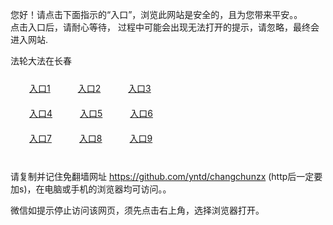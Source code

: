 您好！请点击下面指示的“入口”，浏览此网站是安全的，且为您带来平安。。 <br/>
点击入口后，请耐心等待， 过程中可能会出现无法打开的提示，请忽略，最终会进入网站. </br>

法轮大法在长春<br/>
<div style="padding:10px"><a style="margin:20px" target="_blank" href="https://dotaehp7d4jho.cloudfront.net/2Qpsp?ingvhr" id="ccLink1" rel="nofollow">入口1</a> <a target="_blank" style="margin:20px" href="https://dghdp10o7lajp.cloudfront.net/2Qpsp?zmuswak" id="ccLink2" rel="nofollow">入口2</a> <a style="margin:20px" target="_blank" href="https://d2ldmtl1a5q9z5.cloudfront.net/2Qpsp?tkojmd" id="ccLink3" rel="nofollow">入口3</a></div>

<div style="padding:10px" ><a style="margin:20px" target="_blank" href="https://dotaehp7d4jho.cloudfront.net/2Qpsp?ingvhr" id="ccLink4" rel="nofollow">入口4</a> <a style="margin:20px" href="https://dghdp10o7lajp.cloudfront.net/2Qpsp?zmuswak" target="_blank" id="ccLink5" rel="nofollow">入口5</a> <a style="margin:20px" href="https://d2ldmtl1a5q9z5.cloudfront.net/2Qpsp?tkojmd" target="_blank" id="ccLink6" rel="nofollow">入口6</a></div>

<div style="padding:10px"><a style="margin:20px" target="_blank" href="https://dotaehp7d4jho.cloudfront.net/2Qpsp?ingvhr" id="ccLink7" rel="nofollow">入口7</a> <a style="margin:20px" href="https://dghdp10o7lajp.cloudfront.net/2Qpsp?zmuswak" target="_blank" id="ccLink8" rel="nofollow">入口8</a> <a style="margin:20px" target="_blank" href="https://d2ldmtl1a5q9z5.cloudfront.net/2Qpsp?tkojmd" id="ccLink9" rel="nofollow">入口9</a></div>

<br/>



请复制并记住免翻墙网址 https://github.com/yntd/changchunzx (http后一定要加s)，在电脑或手机的浏览器均可访问。。<br/>

微信如提示停止访问该网页，须先点击右上角，选择浏览器打开。
